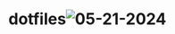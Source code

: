 # dotfiles![05-21-2024](https://github.com/renatowljacob/dotfiles/assets/145359396/e951a45b-a831-4ee2-a9ec-08e546f2bc4c)
